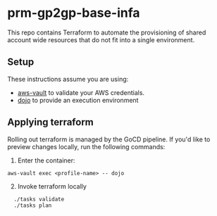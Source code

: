 # prm-gp2gp-base-infa

This repo contains Terraform to automate the provisioning of shared account
wide resources that do not fit into a single environment.

## Setup

These instructions assume you are using:

- [aws-vault](https://github.com/99designs/aws-vault) to validate your AWS credentials.
- [dojo](https://github.com/kudulab/dojo) to provide an execution environment

## Applying terraform

Rolling out terraform is managed by the GoCD pipeline. If you'd like to preview changes locally, run the following commands:

1. Enter the container:

`aws-vault exec <profile-name> -- dojo`

2. Invoke terraform locally

```
  ./tasks validate
  ./tasks plan
```
